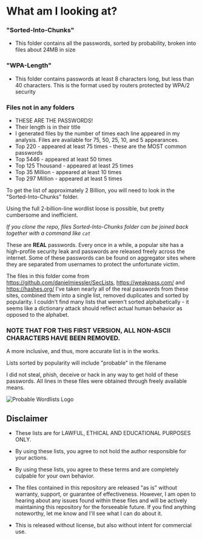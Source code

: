 # What am I looking at?

### "Sorted-Into-Chunks"
  * This folder contains all the passwords, sorted by probability, broken into files about 24MB in size
### "WPA-Length" 
  * This folder contains passwords at least 8 characters long, but less than 40 characters. This is the format used by routers protected by WPA/2 security
### Files not in any folders
  * THESE ARE THE PASSWORDS!  
  * Their length is in their title
  * I generated files by the number of times each line appeared in my analysis. Files are available for 75, 50, 25, 10, and 5 appearances.
  * Top 220 - appeared at least 75 times - these are the MOST common passwords
  * Top 5446 - appeared at least 50 times
  * Top 125 Thousand - appeared at least 25 times
  * Top 35 Million - appeared at least 10 times
  * Top 297 Million - appeared at least 5 times
  
  To get the list of approximately 2 Billion, you will need to look in the "Sorted-Into-Chunks" folder.
  
  Using the full 2-billion-line wordlist loose is possible, but pretty cumbersome and inefficient.
  
  *If you clone the repo, files Sorted-Into-Chunks folder can be joined back together with a command like `cat`*

These are **REAL** passwords. Every once in a while, a popular site has a high-profile security leak and passwords are released freely across the internet.
Some of these passwords can be found on aggregator sites where they are separated from usernames to protect the unfortunate victim.

The files in this folder come from https://github.com/danielmiessler/SecLists, https://weakpass.com/ and https://hashes.org/
I've taken nearly all of the real passwords from these sites, combined them into a single list, removed duplicates and sorted by popularity. I couldn't find many lists that weren't sorted alphabetically - it seems like a dictionary attack should reflect actual human behavior as opposed to the alphabet.

### NOTE THAT FOR THIS FIRST VERSION, ALL NON-ASCII CHARACTERS HAVE BEEN REMOVED.
A more inclusive, and thus, more accurate list is in the works.

Lists sorted by popularity will include "probable" in the filename

I did not steal, phish, deceive or hack in any way to get hold of these passwords. 
All lines in these files were obtained through freely available means. 

![Probable Wordlists Logo](https://raw.githubusercontent.com/berzerk0/Probable-Wordlists/master/ProbableWordlistLogo.png)


## Disclaimer
 + These lists are for LAWFUL, ETHICAL AND EDUCATIONAL PURPOSES ONLY.
 + By using these lists, you agree to not hold the author responsible for your actions.
 + By using these lists, you agree to these terms and are completely culpable for your own behavior.

 + The files contained in this repository are released "as is" without warranty, support, or guarantee of effectiveness. However, I am open to hearing about any issues found within these files and will be actively maintaining this repository for the forseeable future. If you find anything noteworthy, let me know and I'll see what I can do about it.
 
 + This is released without license, but also without intent for commercial use. 

